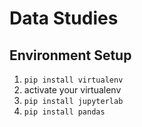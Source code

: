 # Data Studies

## Environment Setup

1. `pip install virtualenv`
2. activate your virtualenv
3. `pip install jupyterlab`
4. `pip install pandas`

